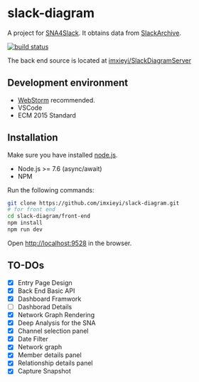 # slack-diagram
A project for [SNA4Slack](http://score-contest.org/2018/projects/sna4slack.php).
It obtains data from [SlackArchive](http://slackarchive.io/).

[![build status](https://travis-ci.org/edwardfang/SNA4slack.svg?branch=vue-front-end)](https://travis-ci.org/edwardfang/SNA4slack)

The back end source is located at [imxieyi/SlackDiagramServer](https://github.com/imxieyi/SlackDiagramServer)


## Development environment

- [WebStorm](https://www.jetbrains.com/webstorm/) recommended.
- VSCode
- ECM 2015 Standard

## Installation
Make sure you have installed [node.js](https://nodejs.org/).

 - Node.js >= 7.6 (async/await)
 - NPM

Run the following commands:
```sh
git clone https://github.com/imxieyi/slack-diagram.git
# for front end
cd slack-diagram/front-end
npm install
npm run dev
```

Open [http://localhost:9528](http://localhost:9528) in the browser.

## TO-DOs
 - [x] Entry Page Design
 - [x] Back End Basic API
 - [x] Dashboard Framwork
 - [ ] Dashborad Details
 - [x] Network Graph Rendering
 - [x] Deep Analysis for the SNA
 - [x] Channel selection panel
 - [x] Date Filter
 - [x] Network graph
 - [x] Member details panel
 - [x] Relationship details panel
 - [x] Capture Snapshot

